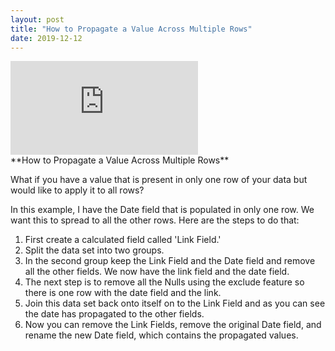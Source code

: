 ```yaml
---
layout: post
title: "How to Propagate a Value Across Multiple Rows"
date: 2019-12-12
---
```


<div class="video-container">
	<iframe class="video" src="https://www.youtube.com/embed/BhomqvmGIVQ" frameborder="0" allow="accelerometer; autoplay; encrypted-media; gyroscope; picture-in-picture" allowfullscreen></iframe>
</div>
**How to Propagate a Value Across Multiple Rows**

What if you have a value that is present in only one row of your data but would like to apply it to all rows?

In this example, I have the Date field that is populated in only one row. We want this to spread to all the other rows. Here are the steps to do that:

1. First create a calculated field called 'Link Field.'
2. Split the data set into two groups. 
3. In the second group keep the Link Field and the Date field and remove all the other fields. We now have the link field and the date field.
4. The next step is to remove all the Nulls using the exclude feature so there is one row with the date field and the link. 
5. Join this data set back onto itself on to the Link Field and as you can see the date has propagated to the other fields.
6. Now you can remove the Link Fields, remove the original Date field, and rename the new Date field, which contains the propagated values.

